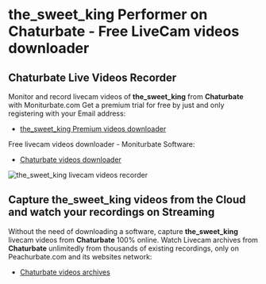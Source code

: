 # the_sweet_king Performer on Chaturbate - Free LiveCam videos downloader

## Chaturbate Live Videos Recorder

Monitor and record livecam videos of **the_sweet_king** from **Chaturbate** with Moniturbate.com
Get a premium trial for free by just and only registering with your Email address:
* [the_sweet_king Premium videos downloader](https://moniturbate.com/request-demo-licence-key.html)

Free livecam videos downloader - Moniturbate Software:
* [Chaturbate videos downloader](https://moniturbate.com/moniturbate-download-software.html)

![the_sweet_king livecam videos recorder](https://peachurnet.com/templates/moniturbate-software.png)


## Capture the_sweet_king videos from the Cloud and watch your recordings on Streaming

Without the need of downloading a software, capture **the_sweet_king** livecam videos from **Chaturbate** 100% online.
Watch Livecam archives from **Chaturbate** unlimitedly from thousands of existing recordings, only on Peachurbate.com and its websites network:
* [Chaturbate videos archives](https://peachurnet.com/)